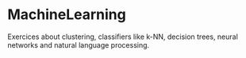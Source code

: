 # MachineLearning
Exercices about clustering, classifiers like k-NN, decision trees, neural networks and natural language processing.
